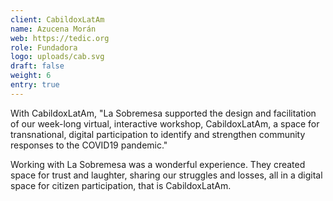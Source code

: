 ```yaml
---
client: CabildoxLatAm
name: Azucena Morán
web: https://tedic.org
role: Fundadora
logo: uploads/cab.svg
draft: false
weight: 6
entry: true
---
```


With CabildoxLatAm, "La Sobremesa supported the design and facilitation of our week-long virtual, interactive workshop, CabildoxLatAm, a space for transnational, digital participation to identify and strengthen community responses to the COVID19 pandemic."

Working with La Sobremesa was a wonderful experience. They created space for trust and laughter,  sharing our struggles and losses, all in a digital space for citizen participation, that is CabildoxLatAm.
